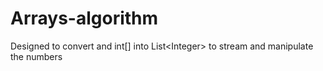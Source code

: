 # Arrays-algorithm
Designed to convert and int[] into List&lt;Integer> to stream and manipulate the numbers
